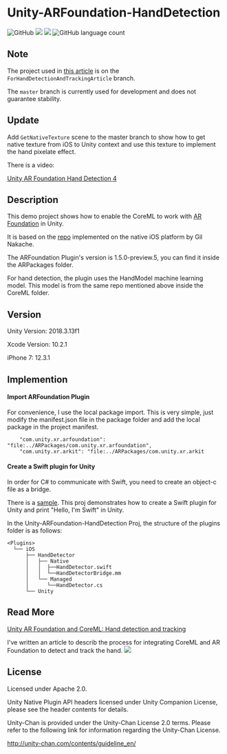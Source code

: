 # Unity-ARFoundation-HandDetection
![GitHub](https://img.shields.io/github/license/chenjd/Unity-ARFoundation-HandDetection)
![](https://img.shields.io/badge/platform-iOS-brightgreen)
![](https://img.shields.io/badge/unity-2018.3%2B-brightgreen)
![GitHub language count](https://img.shields.io/github/languages/count/chenjd/Unity-ARFoundation-HandDetection)


## Note

The project used in [this article](https://medium.com/chenjd-xyz/unity-ar-foundation-and-coreml-hand-detection-and-tracking-b74c592206c5) is on the `ForHandDetectionAndTrackingArticle` branch. 

The `master` branch is currently used for development and does not guarantee stability.

## Update

Add `GetNativeTexture` scene to the master branch to show how to get native texture from iOS to Unity context and use this texture to implement the hand pixelate effect.

There is a video:

[Unity AR Foundation Hand Detection 4
](https://www.youtube.com/watch?v=l0ZY2YEu7Ts)

## Description

This demo project shows how to enable the CoreML to work with [AR Foundation](https://docs.unity3d.com/Packages/com.unity.xr.arfoundation@1.5/manual/index.html) in Unity.

It is based on the [repo](https://github.com/giln/ARML) implemented on the native iOS platform by Gil Nakache.

The ARFoundation Plugin's version is 1.5.0-preview.5, you can find it inside the ARPackages folder.

For hand detection, the plugin uses the HandModel machine learning model. This model is from the same repo mentioned above inside the CoreML folder.


## Version

Unity Version: 2018.3.13f1

Xcode Version: 10.2.1

iPhone 7: 12.3.1

## Implemention

#### Import ARFoundation Plugin

For convenience, I use the local package import. This is very simple, just modify the manifest.json file in the package folder and add the local package in the project manifest.

```
    "com.unity.xr.arfoundation": "file:../ARPackages/com.unity.xr.arfoundation",
    "com.unity.xr.arkit": "file:../ARPackages/com.unity.xr.arkit

```

#### Create a Swift plugin for Unity

In order for C# to communicate with Swift, you need to create an object-c file as a bridge.

There is a [sample](https://github.com/chenjd/Unity-Hello-Swift). This proj demonstrates how to create a Swift plugin for Unity and print "Hello, I'm Swift" in Unity.

In the Unity-ARFoundation-HandDetection Proj, the structure of the plugins folder is as follows:

```none
<Plugins>
  └── iOS
      ├── HandDetector
      │   ├── Native
      │   │  ├──HandDetector.swift
      │   │  └──HandDetectorBridge.mm
      │   └── Managed
      │      └──HandDetector.cs
      └── Unity
```

## Read More
[Unity AR Foundation and CoreML: Hand detection and tracking
](http://chenjd.xyz/2019/07/22/Unity-ARFoundation-CoreML/)

I've written an article to describ the process for integrating CoreML and AR Foundation to detect and track the hand.
![](Res/handdetection.png)



## License
Licensed under Apache 2.0.

Unity Native Plugin API headers licensed under Unity Companion License, please see the header contents for details.

Unity-Chan is provided under the Unity-Chan License 2.0 terms.
Please refer to the following link for information regarding the Unity-Chan License.

http://unity-chan.com/contents/guideline_en/




